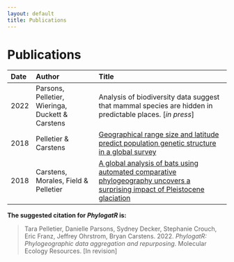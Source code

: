 ```yaml
---
layout: default
title: Publications
---
```


# Publications

| Date  | Author  | Title |
| :----  | :-----  | :------ |
| 2022  | Parsons, Pelletier, Wieringa, Duckett & Carstens  | Analysis of biodiversity data suggest that mammal species are hidden in predictable places. [*in press*] |
| 2018 | Pelletier & Carstens | [Geographical range size and latitude predict population genetic structure in a global survey](https://royalsocietypublishing.org/doi/10.1098/rsbl.2017.0566) |
| 2018 | Carstens, Morales, Field & Pelletier | [A global analysis of bats using automated comparative phylogeography uncovers a surprising impact of Pleistocene glaciation](https://onlinelibrary.wiley.com/doi/abs/10.1111/jbi.13382) |

**The suggested citation for *PhylogatR* is:**
>Tara Pelletier, Danielle Parsons, Sydney Decker, Stephanie Crouch, Eric Franz, Jeffrey Ohrstrom, Bryan Carstens. 2022. *PhylogatR: Phylogeographic data aggregation and repurposing*. Molecular Ecology Resources. [In revision]
